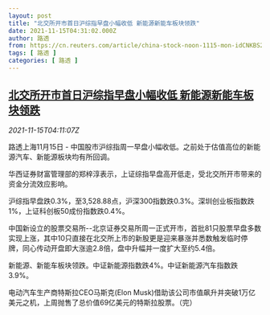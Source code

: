 ```yaml
---
layout: post
title: "北交所开市首日沪综指早盘小幅收低 新能源新能车板块领跌"
date: 2021-11-15T04:31:02.000Z
author: 路透
from: https://cn.reuters.com/article/china-stock-noon-1115-mon-idCNKBS2I009L
tags: [ 路透 ]
categories: [ 路透 ]
---
```

<!--1636950662000-->
[北交所开市首日沪综指早盘小幅收低 新能源新能车板块领跌](https://cn.reuters.com/article/china-stock-noon-1115-mon-idCNKBS2I009L)
------

<div>
<div><i>2021-11-15T04:11:07Z</i></div><p>路透上海11月15日 - 中国股市沪综指周一早盘小幅收低。之前处于估值高位的新能源汽车、新能源板块均有所回调。</p><p>华西证券财富管理部的郑梓淳表示，上证综指早盘高开低走，受北交所开市带来的资金分流效应影响。</p><p>沪综指早盘跌0.3%，至3,528.88点，沪深300指数跌0.3%。深圳创业板指数跌1%，上证科创板50成份指数跌0.4%。</p><p>中国新设立的股票交易所--北京证券交易所周一正式开市，首批81只股票早盘多数实现上涨，其中10只直接在北交所上市的新股更是迎来暴涨并悉数触发临时停牌，同心传动开盘即大涨逾2.8倍，盘中升幅并一度扩大至约5.4倍。</p><p>新能源、新能车板块领跌。中证新能源指数跌4%。中证新能源汽车指数跌3.9%。</p><p>电动汽车生产商特斯拉CEO马斯克(Elon Musk)借助该公司市值飙升并突破1万亿美元之机，上周抛售了总价值69亿美元的特斯拉股票。（完）</p>
</div>
